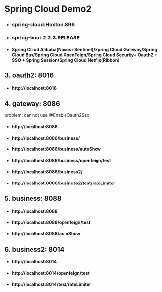 # Spring Cloud Demo2
- ### spring-cloud:Hoxton.SR6
- ### spring-boot:2.2.3.RELEASE
- #### Spring Cloud Alibaba(Nacos+Sentinel)/Spring Cloud Gateway/Spring Cloud Bus/Spring Cloud OpenFeign/Spring Cloud Security+ Oauth2 + SSO + Spring Session/Spring Cloud Netflix(Ribbon)

## 3. oauth2:      8016   
- #### http://localhost:8016

## 4. gateway:     8086

problem: can not use @EnableOauth2Sso

- #### http://localhost:8086
- #### http://localhost:8086/business/
- #### http://localhost:8086/business/autoShow
- #### http://localhost:8086/business/openfeign/test
- #### http://localhost:8086/business2/
- #### http://localhost:8086/business2/test/rateLimiter

## 5. business:    8088
- #### http://localhost:8088
- #### http://localhost:8088/openfeign/test
- #### http://localhost:8088/autoShow

## 6. business2:   8014
- #### http://localhost:8014
- #### http://localhost:8014/openfeign/test
- #### http://localhost:8014/test/rateLimiter


